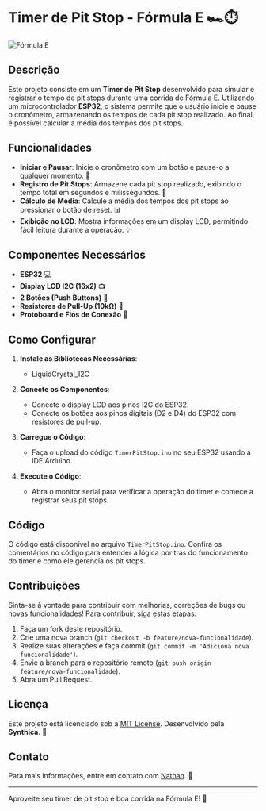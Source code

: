 # Timer de Pit Stop - Fórmula E 🏎️⏱️

![Fórmula E]([https://upload.wikimedia.org/wikipedia/commons/thumb/b/bf/Formula_E_logo.svg/2560px-Formula_E_logo.svg.png](https://images.livemint.com/img/2021/02/25/1140x641/3429bd12-759d-11eb-8c75-1a927573b469_1614268648035_1614268681145.jpg))

## Descrição

Este projeto consiste em um **Timer de Pit Stop** desenvolvido para simular e registrar o tempo de pit stops durante uma corrida de Fórmula E. Utilizando um microcontrolador **ESP32**, o sistema permite que o usuário inicie e pause o cronômetro, armazenando os tempos de cada pit stop realizado. Ao final, é possível calcular a média dos tempos dos pit stops.

## Funcionalidades

- **Iniciar e Pausar**: Inicie o cronômetro com um botão e pause-o a qualquer momento. 🚦
- **Registro de Pit Stops**: Armazene cada pit stop realizado, exibindo o tempo total em segundos e milissegundos. 📝
- **Cálculo de Média**: Calcule a média dos tempos dos pit stops ao pressionar o botão de reset. 📊
- **Exibição no LCD**: Mostra informações em um display LCD, permitindo fácil leitura durante a operação. 💡

## Componentes Necessários

- **ESP32** 💻
- **Display LCD I2C (16x2)** 📺
- **2 Botões (Push Buttons)** 🔘
- **Resistores de Pull-Up (10kΩ)** 🧩
- **Protoboard e Fios de Conexão** 🔌

## Como Configurar

1. **Instale as Bibliotecas Necessárias**:
   - LiquidCrystal_I2C

2. **Conecte os Componentes**:
   - Conecte o display LCD aos pinos I2C do ESP32.
   - Conecte os botões aos pinos digitais (D2 e D4) do ESP32 com resistores de pull-up.

3. **Carregue o Código**:
   - Faça o upload do código `TimerPitStop.ino` no seu ESP32 usando a IDE Arduino.

4. **Execute o Código**:
   - Abra o monitor serial para verificar a operação do timer e comece a registrar seus pit stops.

## Código

O código está disponível no arquivo `TimerPitStop.ino`. Confira os comentários no código para entender a lógica por trás do funcionamento do timer e como ele gerencia os pit stops.

## Contribuições

Sinta-se à vontade para contribuir com melhorias, correções de bugs ou novas funcionalidades! Para contribuir, siga estas etapas:

1. Faça um fork deste repositório.
2. Crie uma nova branch (`git checkout -b feature/nova-funcionalidade`).
3. Realize suas alterações e faça commit (`git commit -m 'Adiciona nova funcionalidade'`).
4. Envie a branch para o repositório remoto (`git push origin feature/nova-funcionalidade`).
5. Abra um Pull Request.

## Licença

Este projeto está licenciado sob a [MIT License](LICENSE). Desenvolvido pela **Synthica**. 🎉

## Contato

Para mais informações, entre em contato com [Nathan](mailto:nathan.cga@outlook.com). 📧

---

Aproveite seu timer de pit stop e boa corrida na Fórmula E! 🏁
